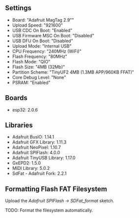 ## Settings

- Board: "Adafruit MagTag 2.9""
- Upload Speed: "921600"
- USB CDC On Boot: "Enabled"
- USB Firmware MSC On Boot: "Disabled"
- USB DFU On Boot: "Disabled"
- Upload Mode: "Internal USB"
- CPU Frequency: "240MHz (WiFi)"
- Flash Frequency: "80MHz"
- Flash Mode: "QIO"
- Flash Size: "4MB (32Mb)"
- Partition Scheme: "TinyUF2 4MB (1.3MB APP/960KB FFAT)"
- Core Debug Level: "None"
- PSRAM: "Enabled"

## Boards

- esp32: 2.0.6

## Libraries

- Adafruit BusIO: 1.14.1
- Adafruit GFX Library: 1.11.3
- Adafruit NeoPixel: 1.10.7
- Adafruit SPIFlash: 4.0.0
- Adafruit TinyUSB Library: 1.17.0
- GxEPD2: 1.5.0
- MIDI Library: 5.0.2
- SdFat - Adafruit Fork: 2.2.1

## Formatting Flash FAT Filesystem

Upload the *Adafruit SPIFlash -> SDFat_format* sketch.

TODO: Format the filesystem automatically.

